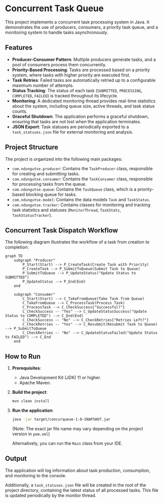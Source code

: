 # Concurrent Task Queue

This project implements a concurrent task processing system in Java. It demonstrates the use of producers, consumers, a priority task queue, and a monitoring system to handle tasks asynchronously.

## Features

- **Producer-Consumer Pattern**: Multiple producers generate tasks, and a pool of consumers process them concurrently.
- **Priority-Based Processing**: Tasks are processed based on a priority system, where tasks with higher priority are executed first.
- **Task Retries**: Failed tasks are automatically retried up to a configurable maximum number of attempts.
- **Status Tracking**: The status of each task (`SUBMITTED`, `PROCESSING`, `COMPLETED`, `FAILED`) is tracked throughout its lifecycle.
- **Monitoring**: A dedicated monitoring thread provides real-time statistics about the system, including queue size, active threads, and task status counts.
- **Graceful Shutdown**: The application performs a graceful shutdown, ensuring that tasks are not lost when the application terminates.
- **JSON Export**: Task statuses are periodically exported to a `task_statuses.json` file for external monitoring and analysis.

## Project Structure

The project is organized into the following main packages:

- `com.ndungutse.producer`: Contains the `TaskProducer` class, responsible for creating and submitting tasks.
- `com.ndungutse.consumer`: Contains the `TaskConsumer` class, responsible for processing tasks from the queue.
- `com.ndungutse.queue`: Contains the `TaskQueue` class, which is a priority-based blocking queue for tasks.
- `com.ndungutse.model`: Contains the data models `Task` and `TaskStatus`.
- `com.ndungutse.tracker`: Contains classes for monitoring and tracking task statistics and statuses (`MonitorThread`, `TaskStats`, `TaskStatusTracker`).

## Concurrent Task Dispatch Workflow

The following diagram illustrates the workflow of a task from creation to completion:

```mermaid
graph TD
    subgraph "Producer"
        P_Start(Start) --> P_CreateTask(Create Task with Priority)
        P_CreateTask --> P_SubmitToQueue(Submit Task to Queue)
        P_SubmitToQueue --> P_UpdateStatus("Update Status to SUBMITTED")
        P_UpdateStatus --> P_End(End)
    end

    subgraph "Consumer"
        C_Start(Start) --> C_TakeFromQueue(Take Task from Queue)
        C_TakeFromQueue --> C_ProcessTask(Process Task)
        C_ProcessTask --> C_CheckSuccess{"Successful?"}
        C_CheckSuccess -- "Yes" --> C_UpdateStatusSuccess("Update Status to COMPLETED") --> C_End(End)
        C_CheckSuccess -- "No" --> C_CheckRetries{"Retries Left?"}
        C_CheckRetries -- "Yes" --> C_Resubmit(Resubmit Task to Queue) --> P_SubmitToQueue
        C_CheckRetries -- "No" --> C_UpdateStatusFailed("Update Status to FAILED") --> C_End
    end
```

## How to Run

1.  **Prerequisites**:

    - Java Development Kit (JDK) 11 or higher.
    - Apache Maven.

2.  **Build the project**:

    ```bash
    mvn clean install
    ```

3.  **Run the application**:

    ```bash
    java -jar target/concurqueue-1.0-SNAPSHOT.jar
    ```

    (Note: The exact jar file name may vary depending on the project version in `pom.xml`)

    Alternatively, you can run the `Main` class from your IDE.

## Output

The application will log information about task production, consumption, and monitoring to the console.

Additionally, a `task_statuses.json` file will be created in the root of the project directory, containing the latest status of all processed tasks. This file is updated periodically by the monitor thread.
